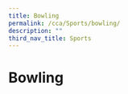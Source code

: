 ```yaml
---
title: Bowling
permalink: /cca/Sports/bowling/
description: ""
third_nav_title: Sports
---
```

# **Bowling**